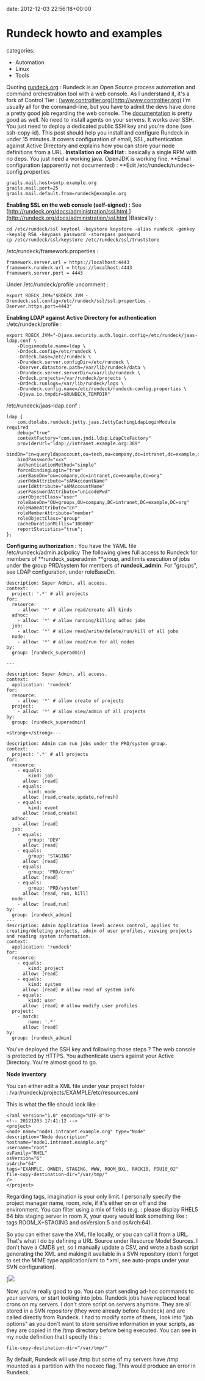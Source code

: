 


date: 2012-12-03 22:56:18+00:00


# Rundeck howto and examples

categories:
- Automation
- Linux
- Tools


Quoting [rundeck.org](http://www.rundeck.org) : Rundeck is an Open Source process automation and command orchestration tool with a web console. As I understand it, it's a fork of Control Tier : [www.controltier.org](http://www.controltier.org) I'm usually all for the command-line, but you have to admit the devs have done a pretty good job regarding the web console. The [documentation](http://rundeck.org/docs/) is pretty good as well. No need to install agents on your servers. It works over SSH. You just need to deploy a dedicated public SSH key and you're done (see ssh-copy-id). This post should help you install and configure Rundeck in under 15 minutes. It covers configuration of email, SSL, authentication against Active Directory and explains how you can store your node definitions from a URL. **Installation on Red Hat :** basically a single RPM with no deps. You just need a working java. OpenJDK is working fine. **Email configuration (apparently not documented) : **Edit /etc/rundeck/rundeck-config.properties

    
    grails.mail.host=smtp.example.org
    grails.mail.port=25
    grails.mail.default.from=rundeck@example.org


**Enabling SSL on the web console (self-signed) :** See [http://rundeck.org/docs/administration/ssl.html ](http://rundeck.org/docs/administration/ssl.html )Basically :

    
    cd /etc/rundeck/ssl keytool -keystore keystore -alias rundeck -genkey -keyalg RSA -keypass password -storepass password
    cp /etc/rundeck/ssl/keystore /etc/rundeck/ssl/truststore


/etc/rundeck/framework.properties :

    
    framework.server.url = https://localhost:4443
    framework.rundeck.url = https://localhost:4443
    framework.server.port = 4443


Under /etc/rundeck/profile uncomment :

    
    export RDECK_JVM="$RDECK_JVM -Drundeck.ssl.config=/etc/rundeck/ssl/ssl.properties -Dserver.https.port=4443"


**Enabling LDAP against Active Directory for authentication :**/etc/rundeck/profile :

    
    export RDECK_JVM="-Djava.security.auth.login.config=/etc/rundeck/jaas-ldap.conf \
        -Dloginmodule.name=ldap \
        -Drdeck.config=/etc/rundeck \
        -Drdeck.base=/etc/rundeck \
        -Drundeck.server.configDir=/etc/rundeck \
        -Dserver.datastore.path=/var/lib/rundeck/data \
        -Drundeck.server.serverDir=/var/lib/rundeck \
        -Drdeck.projects=/var/rundeck/projects \
        -Drdeck.runlogs=/var/lib/rundeck/logs \
        -Drundeck.config.name=/etc/rundeck/rundeck-config.properties \
        -Djava.io.tmpdir=$RUNDECK_TEMPDIR"


/etc/rundeck/jaas-ldap.conf :

    
    ldap {
        com.dtolabs.rundeck.jetty.jaas.JettyCachingLdapLoginModule required
        debug="true"
        contextFactory="com.sun.jndi.ldap.LdapCtxFactory"
        providerUrl="ldap://intranet.example.org:389"
        bindDn="cn=queryldapaccount,ou=tech,ou=company,dc=intranet,dc=example,dc=org"
        bindPassword="xxx"
        authenticationMethod="simple"
        forceBindingLogin="true"
        userBaseDn="ou=company,dc=intranet,dc=example,dc=org"
        userRdnAttribute="sAMAccountName"
        userIdAttribute="sAMAccountName"
        userPasswordAttribute="unicodePwd"
        userObjectClass="user"
        roleBaseDn="OU=groups,OU=company,DC=intranet,DC=example,DC=org"
        roleNameAttribute="cn"
        roleMemberAttribute="member"
        roleObjectClass="group"
        cacheDurationMillis="300000"
        reportStatistics="true";
    };


**Configuring authorization :** You have the YAML file /etc/rundeck/admin.aclpolicy The following gives full access to Rundeck for members of **rundeck_superadmin **group, and limits execution of jobs under the group PRD/system for members of **rundeck_admin**. For "groups", see LDAP configuration, under roleBaseDn.

    
    description: Super Admin, all access.
    context:
      project: '.*' # all projects
    for:
      resource:
        - allow: '*' # allow read/create all kinds
      adhoc:
        - allow: '*' # allow running/killing adhoc jobs
      job:
        - allow: '*' # allow read/write/delete/run/kill of all jobs
      node:
        - allow: '*' # allow read/run for all nodes
    by:
      group: [rundeck_superadmin]
    
    ---
    
    description: Super Admin, all access.
    context:
      application: 'rundeck'
    for:
      resource:
        - allow: '*' # allow create of projects
      project:
        - allow: '*' # allow view/admin of all projects
    by:
      group: [rundeck_superadmin]
    
    <strong></strong>---
    
    description: Admin can run jobs under the PRD/system group.
    context:
      project: '.*' # all projects
    for:
      resource:
        - equals:
            kind: job
          allow: [read]
        - equals:
            kind: node
          allow: [read,create,update,refresh] 
        - equals:
            kind: event
          allow: [read,create] 
      adhoc:
        - allow: [read] 
      job:
        - equals:
            group: 'DEV'
          allow: [read]
        - equals:
            group: 'STAGING'
          allow: [read]
        - equals:
            group: 'PRD/cron'
          allow: [read]
        - equals:
            group: 'PRD/system'
          allow: [read, run, kill]
      node:
        - allow: [read,run] 
    by:
      group: [rundeck_admin]
    ---
    description: Admin Application level access control, applies to creating/deleting projects, admin of user profiles, viewing projects and reading system information.
    context:
      application: 'rundeck'
    for:
      resource:
        - equals:
            kind: project
          allow: [read]
        - equals:
            kind: system
          allow: [read] # allow read of system info
        - equals:
            kind: user
          allow: [read] # allow modify user profiles
      project:
        - match:
            name: '.*'
          allow: [read]
    by:
      group: [rundeck_admin]







You've deployed the SSH key and following those steps ? The web console is protected by HTTPS. You authenticate users against your Active Directory. You're almost good to go.







**Node inventory**







You can either edit a XML file under your project folder : /var/rundeck/projects/EXAMPLE/etc/resources.xml







This is what the file should look like :






    
    <?xml version="1.0" encoding="UTF-8"?>
    <!-- 20121203 17:41:12 -->
    <project>
    <node name="node1.intranet.example.org" type="Node"
    description="Node description"
    hostname="node1.intranet.example.org"
    username="root"
    osFamily="RHEL"
    osVersion="6"
    osArch="64"
    tags="EXAMPLE, OWNER, STAGING, WWW, ROOM_BXL, RACK10, PDU10_02"
    file-copy-destination-dir="/var/tmp/"
    />
    </project>







Regarding tags, imagination is your only limit. I personally specify the project manager name, room, role, if it's either on or off and the environment. You can filter using a mix of fields (e.g. : please display RHEL5 64 bits staging server in room X, your query would look something like : tags:ROOM_X+STAGING and osVersion:5 and osArch:64).







So you can either save the XML file locally, or you can call it from a URL. That's what I do by defining a URL Source under Resource Model Sources. I don't have a CMDB yet, so I manually update a CSV, and wrote a bash script generating the XML and making it available in a SVN repository (don't forget to set the MIME type application/xml to *.xml, see auto-props under your SVN configuration).







[![](https://blog.wains.be/images/Screen-Shot-2012-12-03-at-23.04.10-206x300.png)







Now, you're really good to go. You can start sending ad-hoc commands to your servers, or start looking into jobs. Rundeck jobs have replaced local crons on my servers. I don't store script on servers anymore. They are all stored in a SVN repository (they were already before Rundeck) and are called directly from Rundeck. I had to modify some of them,  look into "job options" as you don't want to store sensitive information in your scripts, as they are copied in the /tmp directory before being executed. You can see in my node definition that I specify this :






    
    file-copy-destination-dir="/var/tmp/"







By default, Rundeck will use /tmp but some of my servers have /tmp mounted as a partition with the noexec flag. This would produce an error in Rundeck.









